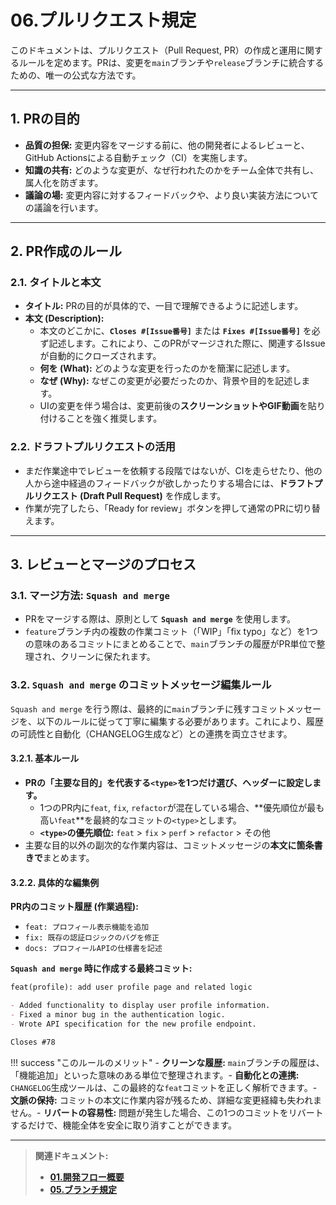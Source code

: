 # 06.プルリクエスト規定

このドキュメントは、プルリクエスト（Pull Request,
PR）の作成と運用に関するルールを定めます。PRは、変更を`main`ブランチや`release`ブランチに統合するための、唯一の公式な方法です。

---

## 1. PRの目的

- **品質の担保:** 変更内容をマージする前に、他の開発者によるレビューと、GitHub
  Actionsによる自動チェック（CI）を実施します。
- **知識の共有:**
  どのような変更が、なぜ行われたのかをチーム全体で共有し、属人化を防ぎます。
- **議論の場:**
  変更内容に対するフィードバックや、より良い実装方法についての議論を行います。

---

## 2. PR作成のルール

### 2.1. タイトルと本文

- **タイトル:** PRの目的が具体的で、一目で理解できるように記述します。
- **本文 (Description):**
  - 本文のどこかに、**`Closes #[Issue番号]`** または **`Fixes #[Issue番号]`**
    を必ず記述します。これにより、このPRがマージされた際に、関連するIssueが自動的にクローズされます。
  - **何を (What):** どのような変更を行ったのかを簡潔に記述します。
  - **なぜ (Why):** なぜこの変更が必要だったのか、背景や目的を記述します。
  - UIの変更を伴う場合は、変更前後の**スクリーンショットやGIF動画**を貼り付けることを強く推奨します。

### 2.2. ドラフトプルリクエストの活用

- まだ作業途中でレビューを依頼する段階ではないが、CIを走らせたり、他の人から途中経過のフィードバックが欲しかったりする場合には、**ドラフトプルリクエスト (Draft
  Pull Request)** を作成します。
- 作業が完了したら、「Ready for review」ボタンを押して通常のPRに切り替えます。

---

## 3. レビューとマージのプロセス

### 3.1. マージ方法: `Squash and merge`

- PRをマージする際は、原則として **`Squash and merge`** を使用します。
- `feature`ブランチ内の複数の作業コミット（「WIP」「fix
  typo」など）を1つの意味のあるコミットにまとめることで、`main`ブランチの履歴がPR単位で整理され、クリーンに保たれます。

### 3.2. `Squash and merge` のコミットメッセージ編集ルール

`Squash and merge`
を行う際は、最終的に`main`ブランチに残すコミットメッセージを、以下のルールに従って丁寧に編集する必要があります。これにより、履歴の可読性と自動化（CHANGELOG生成など）との連携を両立させます。

#### 3.2.1. 基本ルール

- **PRの「主要な目的」を代表する`<type>`を1つだけ選び、ヘッダーに設定します。**
  - 1つのPR内に`feat`, `fix`,
    `refactor`が混在している場合、**優先順位が最も高い`feat`**を最終的なコミットの`<type>`とします。
  - **`<type>`の優先順位:** `feat` > `fix` > `perf` > `refactor` > その他
- 主要な目的以外の副次的な作業内容は、コミットメッセージの**本文に箇条書きで**まとめます。

#### 3.2.2. 具体的な編集例

**PR内のコミット履歴 (作業過程):**

- `feat: プロフィール表示機能を追加`
- `fix: 既存の認証ロジックのバグを修正`
- `docs: プロフィールAPIの仕様書を記述`

**`Squash and merge` 時に作成する最終コミット:**

```markdown
feat(profile): add user profile page and related logic

- Added functionality to display user profile information.
- Fixed a minor bug in the authentication logic.
- Wrote API specification for the new profile endpoint.

Closes #78
```

!!! success "このルールのメリット" - **クリーンな履歴:**
`main`ブランチの履歴は、「機能追加」といった意味のある単位で整理されます。-
**自動化との連携:**
`CHANGELOG`生成ツールは、この最終的な`feat`コミットを正しく解析できます。-
**文脈の保持:**
コミットの本文に作業内容が残るため、詳細な変更経緯も失われません。-
**リバートの容易性:**
問題が発生した場合、この1つのコミットをリバートするだけで、機能全体を安全に取り消すことができます。

---

> **関連ドキュメント:**
>
> - **[01.開発フロー概要](./01_開発フロー概要.md)**
> - **[05.ブランチ規定](./05_ブランチ規定.md)**
